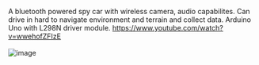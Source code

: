 A bluetooth powered spy car with wireless camera, audio capabilites. Can drive in hard to navigate environment and terrain and collect data. Arduino Uno with L298N driver module.
https://www.youtube.com/watch?v=wwehofZFIzE
<br><br> ![image](https://github.com/user-attachments/assets/326763ae-abce-4060-9a88-3255f4c9df34)

